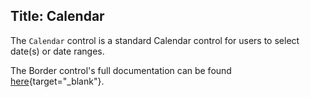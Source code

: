 Title: Calendar
---
The `Calendar` control is a standard Calendar control for users to select date(s) or date ranges.

The Border control's full documentation can be found [here](/api/Avalonia.Controls/Calendar/){target="_blank"}.

